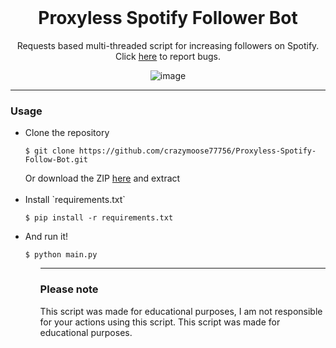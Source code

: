 <br/>
<div align="center">

  # Proxyless Spotify Follower Bot
  Requests based multi-threaded script for increasing followers on Spotify. Click <a href="https://github.com/crazymoose77756/Proxyless-Spotify-Follow-Bot/issues">here</a> to report bugs.
  
  ![image](https://user-images.githubusercontent.com/102762968/161622560-22f88eae-709e-4c07-a66e-8147dd3d43dd.png)

</div>

--------------------------------------

### Usage
<ul>
  <li>Clone the repository <pre><code>$ git clone https://github.com/crazymoose77756/Proxyless-Spotify-Follow-Bot.git</code></pre>
  Or download the ZIP <a href="https://github.com/crazymoose77756/Proxyless-Spotify-Follow-Bot/archive/refs/heads/main.zip">here</a> and extract</li>
  <br>
  <li>Install `requirements.txt` <pre><code>$ pip install -r requirements.txt</code></pre></li>
  <li>And run it! <pre><code>$ python main.py</code></pre></li>
<ul>

--------------------------------------

### Please note

This script was made for educational purposes, I am not responsible for your actions using this script. This script was made for educational purposes.

